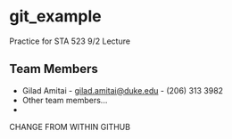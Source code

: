 # git_example
Practice for STA 523 9/2 Lecture

## Team Members
* Gilad Amitai - gilad.amitai@duke.edu - (206) 313 3982
* Other team members...
* 
CHANGE FROM WITHIN GITHUB
